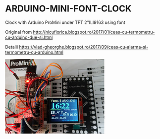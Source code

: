 # ARDUINO-MINI-FONT-CLOCK
Clock with Arduino ProMini under TFT 2"ILI9163 using font

Original from http://nicuflorica.blogspot.ro/2017/01/ceas-cu-termometru-cu-arduino-due-si.html

Detalii https://vlad-gheorghe.blogspot.ro/2017/09/ceas-cu-alarma-si-termometru-cu-arduino.html


![poza](https://github.com/vlad-gheorghe/ARDUINO-MINI-FONT-CLOCK/blob/master/IMAG0537.jpg)
